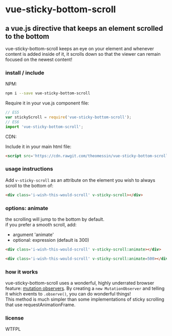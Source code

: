# vue-sticky-bottom-scroll
## a vue.js directive that keeps an element scrolled to the bottom


vue-sticky-bottom-scroll keeps an eye on your element and whenever content is added inside of it, it scrolls down so that the viewer can remain focused on the newest content!

### install / include

NPM:

```bash
npm i --save vue-sticky-bottom-scroll
```
Require it in your vue.js component file:

```javascript
// ES5
var stickyScroll = require('vue-sticky-bottom-scroll');
// ES6
import 'vue-sticky-bottom-scroll';
```

CDN:

Include it in your main html file:

```html
<script src='https://cdn.rawgit.com/theomessin/vue-sticky-bottom-scroll/master/stickyScroll.js'></script>
```

### usage instructions  

Add `v-sticky-scroll` as an attribute on the element you wish to always scroll to the bottom of:

```html
<div class='i-wish-this-would-scroll' v-sticky-scroll></div>
```

### options: animate

the scrolling will jump to the bottom by default.   
if you prefer a smooth scroll, add:
- argument 'animate'
- optional: expression <numOfMilliseconds> (default is 300)

```html
<div class='i-wish-this-would-scroll' v-sticky-scroll:animate></div>

<div class='i-wish-this-would-scroll' v-sticky-scroll:animate=500></div>
```


### how it works

vue-sticky-bottom-scroll uses a wonderful, highly underrated browser feature: [mutation observers](https://developer.mozilla.org/en/docs/Web/API/MutationObserver). By creating a `new MutationObserver` and telling it which events to `.observe()`, you can do wonderful things!  
This method is much simpler than some implementations of sticky scrolling that use requestAnimationFrame.

### license

WTFPL

